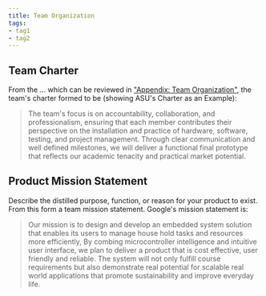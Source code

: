 ```yaml
---
title: Team Organization
tags:
- tag1
- tag2
---
```


## Team Charter

From the ... which can be reviewed in ["Appendix: Team Organization"](https://embedded-systems-design.github.io/EGR304TeamTemplate/Appendix/App-Team-Org/), the team's charter formed to be (showing ASU's Charter as an Example):

>The team's focus is on accountability, collaboration, and professionalism, ensuring that each member contributes their perspective on the installation and practice of hardware, software, testing, and project management. Through clear communication and well defined milestones, we will deliver a functional final prototype that reflects our academic tenacity and practical market potential.

## Product Mission Statement

Describe the distilled purpose, function, or reason for your product to exist. From this form a team mission statement. Google's mission statement is:

 > Our mission is to design and develop an embedded system solution that enables its users to manage house hold tasks and resources more efficiently, By combing microcontroller intelligence and intuitive user interface, we plan to deliver a product that is cost effective, user friendly and reliable. The system will not only fulfill course requirements but also demonstrate real potential for scalable real world applications that promote sustainability and improve everyday life.
